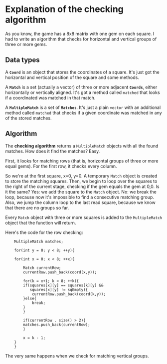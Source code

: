 # Explanation of the checking algorithm #

As you know, the game has a 8x8 matrix with one gem on each square. I had to write an algorithm that checks for horizontal and vertical groups of three or more gems.

## Data types ##
A **`Coord`** is an object that stores the coordinates of a square. It's just got the horizontal and vertical position of the square and some methods.

A **`Match`** is a set (actually a vector) of three or more adjacent **`Coords`**, either horizontally or vertically aligned. It's got a method called `matched` that looks if a coordinated was matched in that match.

A **`MultipleMatch`** is a set of **`Matches`**. It's just a plain `vector` with an additional method called `matched` that checks if a given coordinate was matched in any of the stored matches.

## Algorithm ##

The **checking algorithm** returns a `MultipleMatch` objects with all the found matches. How does it find the matches? Easy.

First, it looks for matching rows (that is, horizontal groups of three or more equal gems). For the first row, it checks every column.

So we're at the first square, x=0, y=0. A temporary `Match` object is created to store the matching squares. Then, we begin to loop over the squares to the right of the current stage, checking if the gem equals the gem at 0,0. Is it the same? Yes: we add the square to the `Match` object. No: we break the loop, because now it's impossible to find a consecutive matching group. Also, we jump the column loop to the last read square, because we know that there are no groups so far.

Every `Match` object with three or more squares is added to the `MultipleMatch` object that the function will return.

Here's the code for the row checking:
```
    MultipleMatch matches;    

    for(int y = 0; y < 8; ++y){

	for(int x = 0; x < 8; ++x){

	    Match currentRow;
	    currentRow.push_back(coord(x,y));

	    for(k = x+1; k < 8; ++k){
		if(squares[x][y] == squares[k][y] &&
		   squares[x][y] != sqEmpty){
		    currentRow.push_back(coord(k,y));
		}else{
		    break;
		}
	    }

	    if(currentRow . size() > 2){
		matches.push_back(currentRow);
	    }

	    x = k - 1;
	}	
    }
```

The very same happens when we check for matching vertical groups.